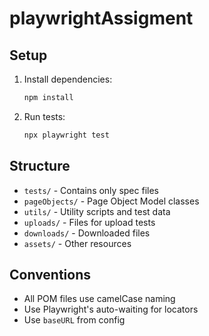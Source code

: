 # playwrightAssigment

## Setup

1. Install dependencies:
   ```bash
   npm install
   ```
2. Run tests:
   ```bash
   npx playwright test
   ```

## Structure
- `tests/` - Contains only spec files
- `pageObjects/` - Page Object Model classes
- `utils/` - Utility scripts and test data
- `uploads/` - Files for upload tests
- `downloads/` - Downloaded files
- `assets/` - Other resources

## Conventions
- All POM files use camelCase naming
- Use Playwright's auto-waiting for locators
- Use `baseURL` from config
